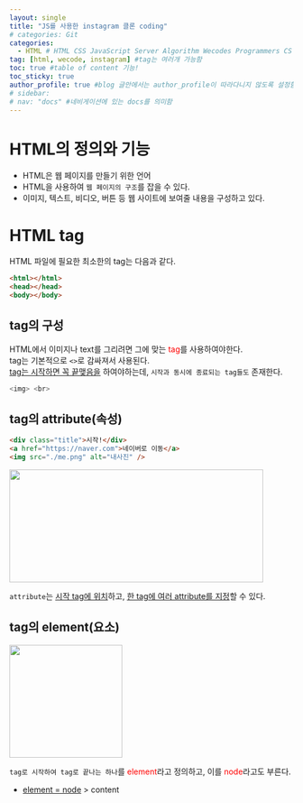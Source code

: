 ```yaml
---
layout: single
title: "JS를 사용한 instagram 클론 coding"
# categories: Git
categories:
  - HTML # HTML CSS JavaScript Server Algorithm Wecodes Programmers CS Github Blog
tag: [html, wecode, instagram] #tag는 여러개 가능함
toc: true #table of content 기능!
toc_sticky: true
author_profile: true #blog 글안에서는 author_profile이 따라다니지 않도록 설정함
# sidebar:
# nav: "docs" #네비게이션에 있는 docs를 의미함
---
```


# HTML의 정의와 기능

- HTML은 웹 페이지를 만들기 위한 언어
- HTML을 사용하여 `웹 페이지의 구조`를 잡을 수 있다.
- 이미지, 텍스트, 비디오, 버튼 등 웹 사이트에 보여줄 내용을 구성하고 있다.

# HTML tag

HTML 파일에 필요한 최소한의 tag는 다음과 같다.

```html
<html></html>
<head></head>
<body></body>
```

## tag의 구성

HTML에서 이미지나 text를 그리려면 그에 맞는 <span style="color:red">tag</span>를 사용하여야한다.  
tag는 기본적으로 `<>`로 감싸져서 사용된다.  
<u>tag는 시작하면 꼭 끝맺음을</u> 하여야하는데, `시작과 동시에 종료되는 tag들도` 존재한다.

```bash
<img> <br>
```

## tag의 attribute(속성)

```html
<div class="title">시작!</div>
<a href="https://naver.com">네이버로 이동</a>
<img src="./me.png" alt="내사진" />
```

<img src="https://user-images.githubusercontent.com/87808288/152677335-5d01e2bf-0327-4d6f-ba00-a34c18b3888a.png" width="450" height="200">

`attribute`는 <u>시작 tag에 위치</u>하고, <u>한 tag에 여러 attribute를 지정</u>할 수 있다.

## tag의 element(요소)

<img src="https://user-images.githubusercontent.com/87808288/152675115-dfa6c37f-4064-45b1-bb85-6a3b291e3d0b.png" width="200" height="200">

`tag로 시작하여 tag로 끝나는 하나`를 <span style="color:red">element</span>라고 정의하고, 이를 <span style="color:red">node</span>라고도 부른다.

- <u>element = node</u> > content

<!-- ### 2. Link 넣기

```

유형 1: (설명어를 입력) : [gunhee's coding blog](https://gunhee-jeong.github.io/)
유형 2: (URL 자동연결) : <https://gunhee-jeong.github.io/>
유형 3: (동일 파일 내 '문단으로 이동') : [1. Header로 이동](###-1-header)

```

유형 1: (설명어를 입력) : [gunhee's coding blog](https://gunhee-jeong.github.io/)
유형 2: (URL 자동연결) : <https://gunhee-jeong.github.io/>
유형 3: (동일 파일 내 '문단으로 이동') : [1. Header로 이동](#1-header)
유형 3의 방법

1. 특수문자를 제거
2. 스페이스는 -로 바꾸고
3. 대문자는 소문자로!
   그래서 ### 1. Header -> #1-header

## Link: [google][https://www.google.com/]

### 3. 수평선

```

---

```

---

### 4. 라인 바꾸기

```

스페이스바를 2번 눌러주면 다음칸으로
이동할 수 있어요!

```

---

스페이스바를 2번 눌러주면
다음칸으로 이동할 수 있어요!

### 5. list 만들기

```

1. 1번
2. 2번
3. 3번

- 순서없는 list
  - 순서없는 list
    - 순서없는 list

```

1. 1번
2. 2번
3. 3번

- 순서없는 list
  - 순서없는 list
    - 순서없는 list

---

### 6. font 관련

```

**진하게** -> 볼드
_기울여서_ -> 이탤릭체
~~취소선~~ -> 취소선

<ul>밑줄넣기</ul> -> 밑줄
<span style="color:red">빨간 글씨</span> -> 글자색
이것이 `인라인` 입니다 -> 인라인 코드
```

**진하게** -> 볼드
_기울여서_ -> 이탤릭체
~~취소선~~ -> 취소선
<u>밑줄넣기</u> -> 밑줄
<span style="color:red">빨간 글씨</span>
이것이 `인라인` 입니다 -> 인라인 코드

---

### 7. 인용구문

```
> coding
>
> > JavaScript
> >
> > > 내가 프짱!
```

> coding
>
> > JavaScript
> >
> > > 내가 프짱!

---

### 8. 이미지 삽입

```
유형1: ('사이즈를 조절' -> HTML 태그 사용) : <img src="https://gunhee-jeong.github.io/assets/images/blogLogo.png" width="300" height="200">
유형2: (이미지 삽입 후 -> 링크 걸기)
[![이미지](https://gunhee-jeong.github.io/assets/images/blogLogo/blogLogo.png)](https://gunhee-jeong.github.io/)
```

유형1: ('사이즈를 조절' -> HTML 태그 사용) : <img src="https://gunhee-jeong.github.io/assets/images/blogLogo.png" width="300" height="200">
유형2: (이미지 삽입 후 -> 링크 걸기)
[![이미지](https://gunhee-jeong.github.io/assets/images/blogLogo.png)](https://gunhee-jeong.github.io/)

### 9. 표 만들기

```
||국어|영어|
| :--- | ---: | :--: |
|건희 | 100점 | 100점
|철수 | 100점 | 100점
```

|      |  국어 | 영어  |
| :--- | ----: | :---: |
| 건희 | 100점 | 100점 |
| 철수 | 100점 | 100점 |

> - header를 넣고 싶은 경우 ---을 사용하고 :을 이용하여 정렬에 사용함!

### 10. 토글 만들기

```
<details>
<summary>여기를 누르세요</summary>
<div markdown="1">
숨겨진 내용
</div>
</details>
```

<details>
<summary>여기를 누르세요</summary>
<div markdown="1">
숨겨진 내용
</div>
</details> -->
